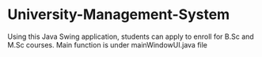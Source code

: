# University-Management-System
Using this Java Swing application, students can apply to enroll for B.Sc and M.Sc courses.
Main function is under mainWindowUI.java file
